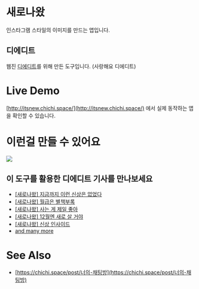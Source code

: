 # 새로나왔
인스타그램 스타일의 이미지를 만드는 앱입니다.

## 디에디트
웹진 [디에디트](http://the-edit.co.kr/)를 위해 만든 도구입니다. (사랑해요 디에디트)

# Live Demo
[http://itsnew.chichi.space/](http://itsnew.chichi.space/) 에서 실제 동작하는 앱을 확인할 수 있습니다.

# 이런걸 만들 수 있어요
![](https://i.imgur.com/h7B8TT1.jpg)

## 이 도구를 활용한 디에디트 기사를 만나보세요
* [[새로나왔] 지금까지 이런 신상은 없었다](http://the-edit.co.kr/20317)
* [[새로나왔] 월급은 별책부록](http://the-edit.co.kr/19699)
* [[새로나왔] 사는 게 제일 좋아](http://the-edit.co.kr/19166)
* [[새로나왔] 12월엔 새로 살 거야](http://the-edit.co.kr/18266)
* [[새로나왔] 신상 인사이드](http://the-edit.co.kr/17407)
* [and many more](http://the-edit.co.kr/30895)

# See Also
* [https://chichi.space/post/너의-채팅방](https://chichi.space/post/너의-채팅방)
